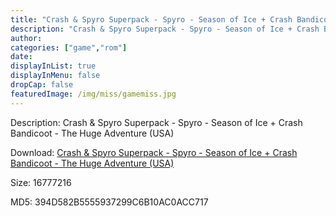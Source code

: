 ```yaml
---
title: "Crash & Spyro Superpack - Spyro - Season of Ice + Crash Bandicoot - The Huge Adventure (USA)"
description: "Crash & Spyro Superpack - Spyro - Season of Ice + Crash Bandicoot - The Huge Adventure (USA)"
author: 
categories: ["game","rom"]
date: 
displayInList: true
displayInMenu: false
dropCap: false
featuredImage: /img/miss/gamemiss.jpg
---
```


Description: Crash & Spyro Superpack - Spyro - Season of Ice + Crash Bandicoot - The Huge Adventure (USA)

Download: <a style="text-decoration:underline;" href="https://mega.nz/#!eGZyWC5S!mOhdAZP1K7dU2WahxXTx6YPDhZKZIG4Hm7wIdo0sinU" target = "_blank" rel = "nofollow" > Crash & Spyro Superpack - Spyro - Season of Ice + Crash Bandicoot - The Huge Adventure (USA)</a>

Size: 16777216

MD5: 394D582B5555937299C6B10AC0ACC717

